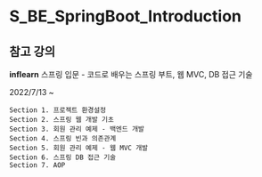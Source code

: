# S_BE_SpringBoot_Introduction
## 참고 강의
**inflearn** 스프링 입문 - 코드로 배우는 스프링 부트, 웹 MVC, DB 접근 기술<br/>

2022/7/13 ~ <br/>

    Section 1. 프로젝트 환경설정
    Section 2. 스프링 웹 개발 기초
    Section 3. 회원 관리 예제 - 백엔드 개발
    Section 4. 스프링 빈과 의존관계
    Section 5. 회원 관리 예제 - 웹 MVC 개발
    Section 6. 스프링 DB 접근 기술
    Section 7. AOP
